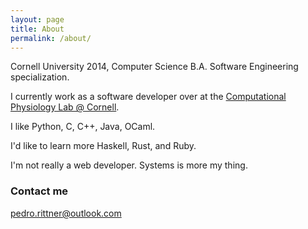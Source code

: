 ```yaml
---
layout: page
title: About
permalink: /about/
---
```


Cornell University 2014, Computer Science B.A. Software Engineering specialization.

I currently work as a software developer over at the [Computational Physiology Lab @ Cornell](http://cplab.net/people/pedro-rittner-programmer/).

I like Python, C, C++, Java, OCaml.

I'd like to learn more Haskell, Rust, and Ruby.

I'm not really a web developer. Systems is more my thing.

### Contact me

[pedro.rittner@outlook.com](mailto:pedro.rittner@outlook.com)
